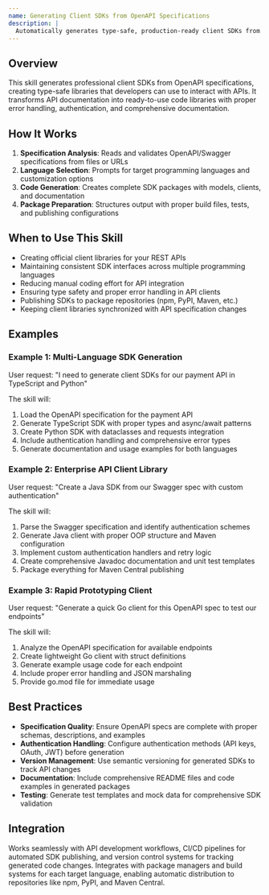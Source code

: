 ```yaml
---
name: Generating Client SDKs from OpenAPI Specifications
description: |
  Automatically generates type-safe, production-ready client SDKs from OpenAPI/Swagger specifications for multiple programming languages. Activates when users mention "generate SDK", "client library", "API wrapper", "OpenAPI client", "Swagger codegen", "SDK generation", or need to create language-specific API clients. Handles TypeScript, Python, Go, Java, and other popular languages with comprehensive documentation, error handling, and authentication support.
---
```


## Overview
This skill generates professional client SDKs from OpenAPI specifications, creating type-safe libraries that developers can use to interact with APIs. It transforms API documentation into ready-to-use code libraries with proper error handling, authentication, and comprehensive documentation.

## How It Works
1. **Specification Analysis**: Reads and validates OpenAPI/Swagger specifications from files or URLs
2. **Language Selection**: Prompts for target programming languages and customization options
3. **Code Generation**: Creates complete SDK packages with models, clients, and documentation
4. **Package Preparation**: Structures output with proper build files, tests, and publishing configurations

## When to Use This Skill
- Creating official client libraries for your REST APIs
- Maintaining consistent SDK interfaces across multiple programming languages
- Reducing manual coding effort for API integration
- Ensuring type safety and proper error handling in API clients
- Publishing SDKs to package repositories (npm, PyPI, Maven, etc.)
- Keeping client libraries synchronized with API specification changes

## Examples

### Example 1: Multi-Language SDK Generation
User request: "I need to generate client SDKs for our payment API in TypeScript and Python"

The skill will:
1. Load the OpenAPI specification for the payment API
2. Generate TypeScript SDK with proper types and async/await patterns
3. Create Python SDK with dataclasses and requests integration
4. Include authentication handling and comprehensive error types
5. Generate documentation and usage examples for both languages

### Example 2: Enterprise API Client Library
User request: "Create a Java SDK from our Swagger spec with custom authentication"

The skill will:
1. Parse the Swagger specification and identify authentication schemes
2. Generate Java client with proper OOP structure and Maven configuration
3. Implement custom authentication handlers and retry logic
4. Create comprehensive Javadoc documentation and unit test templates
5. Package everything for Maven Central publishing

### Example 3: Rapid Prototyping Client
User request: "Generate a quick Go client for this OpenAPI spec to test our endpoints"

The skill will:
1. Analyze the OpenAPI specification for available endpoints
2. Create lightweight Go client with struct definitions
3. Generate example usage code for each endpoint
4. Include proper error handling and JSON marshaling
5. Provide go.mod file for immediate usage

## Best Practices
- **Specification Quality**: Ensure OpenAPI specs are complete with proper schemas, descriptions, and examples
- **Authentication Handling**: Configure authentication methods (API keys, OAuth, JWT) before generation
- **Version Management**: Use semantic versioning for generated SDKs to track API changes
- **Documentation**: Include comprehensive README files and code examples in generated packages
- **Testing**: Generate test templates and mock data for comprehensive SDK validation

## Integration
Works seamlessly with API development workflows, CI/CD pipelines for automated SDK publishing, and version control systems for tracking generated code changes. Integrates with package managers and build systems for each target language, enabling automatic distribution to repositories like npm, PyPI, and Maven Central.